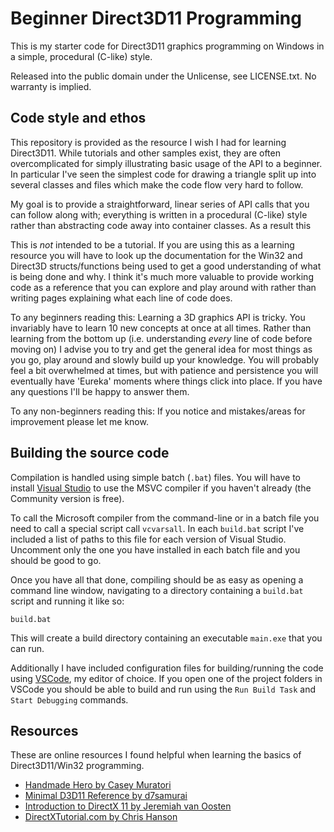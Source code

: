 # Beginner Direct3D11 Programming

This is my starter code for Direct3D11 graphics programming on Windows in a simple, procedural (C-like) style.

Released into the public domain under the Unlicense, see LICENSE.txt. No warranty is implied.

## Code style and ethos

This repository is provided as the resource I wish I had for learning Direct3D11. While tutorials and other samples exist, they are often overcomplicated for simply illustrating basic usage of the API to a beginner. In particular I've seen the simplest code for drawing a triangle split up into several classes and files which make the code flow very hard to follow.

My goal is to provide a straightforward, linear series of API calls that you can follow along with; everything is written in a procedural (C-like) style rather than abstracting code away into container classes. As a result this 

This is *not* intended to be a tutorial. If you are using this as a learning resource you will have to look up the documentation for the Win32 and Direct3D structs/functions being used to get a good understanding of what is being done and why. I think it's much more valuable to provide working code as a reference that you can explore and play around with rather than writing pages explaining what each line of code does. 

To any beginners reading this: Learning a 3D graphics API is tricky. You invariably have to learn 10 new concepts at once at all times. Rather than learning from the bottom up (i.e. understanding *every* line of code before moving on) I advise you to try and get the general idea for most things as you go, play around and slowly build up your knowledge. You will probably feel a bit overwhelmed at times, but with patience and persistence you will eventually have 'Eureka' moments where things click into place. If you have any questions I'll be happy to answer them.

To any non-beginners reading this: If you notice and mistakes/areas for improvement please let me know.

## Building the source code

Compilation is handled using simple batch (`.bat`) files. You will have to install [Visual Studio](https://visualstudio.microsoft.com/) to use the MSVC compiler if you haven't already (the Community version is free).

To call the Microsoft compiler from the command-line or in a batch file you need to call a special script call `vcvarsall`. In each `build.bat` script I've included a list of paths to this file for each version of Visual Studio. Uncomment only the one you have installed in each batch file and you should be good to go.

Once you have all that done, compiling should be as easy as opening a command line window, navigating to a directory containing a `build.bat` script and running it like so:

```
build.bat
```

This will create a build directory containing an executable `main.exe` that you can run.

Additionally I have included configuration files for building/running the code using [VSCode](https://code.visualstudio.com/), my editor of choice. If you open one of the project folders in VSCode you should be able to build and run using the `Run Build Task` and `Start Debugging` commands.

## Resources
These are online resources I found helpful when learning the basics of Direct3D11/Win32 programming.

* [Handmade Hero by Casey Muratori](http://www.handmadehero.org)
* [Minimal D3D11 Reference by d7samurai](https://gist.github.com/d7samurai/261c69490cce0620d0bfc93003cd1052)
* [Introduction to DirectX 11 by Jeremiah van Oosten](https://www.3dgep.com/introduction-to-directx-11/)
* [DirectXTutorial.com by Chris Hanson](http://www.directxtutorial.com/LessonList.aspx?listid=11)
